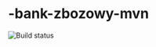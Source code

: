# -bank-zbozowy-mvn
![Build status](https://travis-ci.com/misterhz/-bank-zbozowy-mvn.svg?branch=main)

